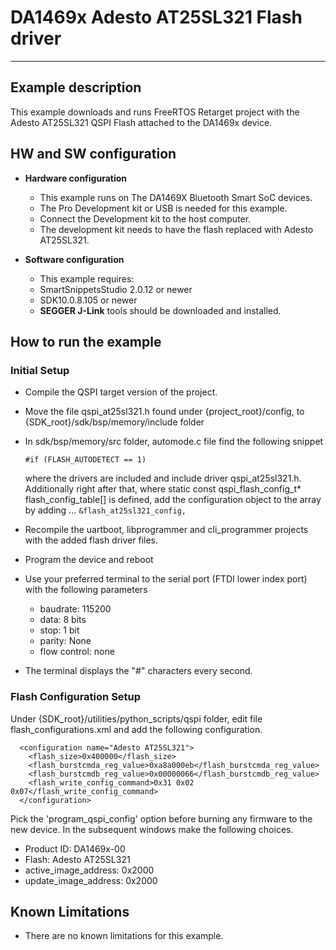 # DA1469x Adesto AT25SL321 Flash driver

______________________________________________________________________

## Example description

This example downloads and runs FreeRTOS Retarget project with the Adesto AT25SL321 QSPI Flash attached to the DA1469x device.

## HW and SW configuration

- **Hardware configuration**

  - This example runs on The DA1469X Bluetooth Smart SoC devices.
  - The Pro Development kit or USB is needed for this example.
  - Connect the Development kit to the host computer.
  - The development kit needs to have the flash replaced with Adesto AT25SL321.

- **Software configuration**

  - This example requires:

  * SmartSnippetsStudio 2.0.12 or newer
  * SDK10.0.8.105 or newer

  - **SEGGER J-Link** tools should be downloaded and installed.

## How to run the example

### Initial Setup

- Compile the QSPI target version of the project.

- Move the file qspi_at25sl321.h found under {project_root}/config, to {SDK_root}/sdk/bsp/memory/include folder

- In sdk/bsp/memory/src folder, automode.c file find the following snippet

  `#if (FLASH_AUTODETECT == 1)`

  where the drivers are included and include driver qspi_at25sl321.h.
  Additionally right after that, where static const qspi_flash_config_t\* flash_config_table\[\] is defined, add the configuration object to the array by adding ...
  `&flash_at25sl321_config,`

- Recompile the uartboot, libprogrammer and cli_programmer projects with the added flash driver files.

- Program the device and reboot

- Use your preferred terminal to the serial port (FTDI lower index port) with the following parameters

  - baudrate: 115200
  - data: 8 bits
  - stop: 1 bit
  - parity: None
  - flow  control: none

- The terminal displays the "#" characters every second.

### Flash Configuration Setup

Under {SDK_root}/utilities/python_scripts/qspi folder, edit file flash_configurations.xml and add the following configuration.

```
  <configuration name="Adesto AT25SL321">
    <flash_size>0x400000</flash_size>
    <flash_burstcmda_reg_value>0xa8a000eb</flash_burstcmda_reg_value>
    <flash_burstcmdb_reg_value>0x00000066</flash_burstcmdb_reg_value>
    <flash_write_config_command>0x31 0x02 0x07</flash_write_config_command>
  </configuration>
```

Pick the 'program_qspi_config' option before burning any firmware to the new device. In the subsequent windows make the following choices.

- Product ID: 					      DA1469x-00
- Flash:           					      Adesto AT25SL321
- active_image_address:       0x2000
- update_image_address:     0x2000

## Known Limitations

- There are no known limitations for this example.
